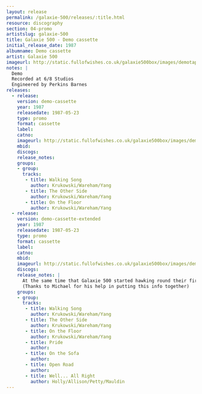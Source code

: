 ```yaml
---
layout: release
permalink: /galaxie-500/releases/:title.html
resource: discography
section: 04-promo
artistslug: galaxie-500
title: Galaxie 500 - Demo cassette
initial_release_date: 1987
albumname: Demo cassette
artist: Galaxie 500
imageurl: http://static.fullofwishes.co.uk/galaxie500box/images/demotape_lg.gif
notes: |
  Demo
  Recorded at 6/8 Studios
  Engineered by Perkins Barnes
releases:
  - release: 
    version: demo-cassette
    year: 1987
    releasedate: 1987-05-23
    type: promo
    format: cassette
    label: 
    catno: 
    imageurl: http://static.fullofwishes.co.uk/galaxie500box/images/demotape_lg.gif
    mbid: 
    discogs: 
    release_notes:
    groups:
    - group: 
      tracks:
       - title: Walking Song
         author: Krukowski/Wareham/Yang
       - title: The Other Side
         author: Krukowski/Wareham/Yang
       - title: On the Floor
         author: Krukowski/Wareham/Yang
  - release: 
    version: demo-cassette-extended
    year: 1987
    releasedate: 1987-05-23
    type: promo
    format: cassette
    label: 
    catno: 
    mbid: 
    imageurl: http://static.fullofwishes.co.uk/galaxie500box/images/demotape_lg.gif
    discogs: 
    release_notes: |
      At the same time that Galaxie 500 started hawking round their first demo cassette they released a small number of copies of the cassette with four extra tracks on. The tracks were not listed on the sleeve and have not seen the light of day since (they didn't make it onto the box set).
      (Thanks to Michael for his help in putting this info together)
    groups:
    - group: 
      tracks:
       - title: Walking Song
         author: Krukowski/Wareham/Yang
       - title: The Other Side
         author: Krukowski/Wareham/Yang
       - title: On the Floor
         author: Krukowski/Wareham/Yang
       - title: Pride
         author: 
       - title: On the Sofa
         author: 
       - title: Open Road
         author: 
       - title: Well... All Right
         author: Holly/Allison/Petty/Mauldin
---
```

